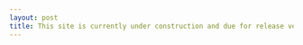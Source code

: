 ```yaml
---
layout: post
title: This site is currently under construction and due for release very soon 
---
```


